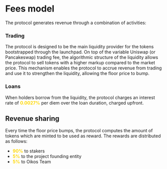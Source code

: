 # Fees model

The protocol generates revenue through a combination of activities: 

<h3>Trading</h3>

The protocol is designed to be the main liquidity provider for the tokens bootstrapped through the launchpad. On top of the variable Uniswap (or Pancakeswap) trading fee, the algorithmic structure of the liquidity allows the protocol to sell tokens with a higher markup compared to the market price. This mechanism enables the protocol to accrue revenue from trading and use it to strengthen the liquidity, allowing the floor price to bump.

<h3>Loans</h3>

When holders borrow from the liquidity, the protocol charges an interest rate  of <b style='color:#FFD700'>0.0027%</b> per diem over the loan duration, charged upfront.  


<h2>Revenue sharing</h2>

Every time the floor price bumps, the protocol computes the amount of tokens which are minted to be used as reward. The rewards are distributed as follows: 

* <b style='color:#FFD700'>90%</b> to stakers 
* <b style='color:#FFD700'>5%</b> to the project founding entity
* <b style='color:#FFD700'>5%</b> to Oikos Team


